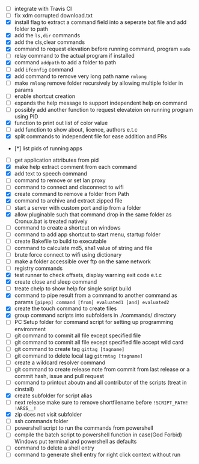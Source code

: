
 - [ ] integrate with Travis CI
 - [ ] fix xdm corrupted download.txt 
 - [x] install flag to extract a command field into a seperate bat file and add folder to path
 - [x] add the `ls,dir` commands
 - [x] add the cls,clear commands
 - [x] command to request elevation before running command, program <requestelevation> `sudo`
 - [ ] relay command to the actual program if installed
 - [x] command `addpath` to add a folder to path
 - [ ] add `ifconfig` command
 - [x] add command to remove very long path name `rmlong`
 - [ ] make `rmlong` remove folder recursively by allowing multiple folder in params
 - [ ] enable shortcut creation 
 - [ ] expands the help message to support independent help on command
 - [ ] possibly add another function to request elevateion on running program using PID
 - [x] function to print out list of color value
 - [ ] add function to show about, licence, authors e.t.c
 - [x] split commands to independent file for ease addition and PRs
 - [*] list pids of running apps
 - [ ] get application attributes from pid
 - [x] make help extract comment from each command
 - [x] add text to speech command
 - [ ] command to remove or set lan proxy
 - [ ] command to connect and disconnect to wifi 
 - [x] create command to remove a folder from Path
 - [x] command to archive and extract zipped file
 - [ ] start a server with custom port and ip from a folder
 - [x] allow pluginable such that command drop in the same folder as Cronux.bat is treated natively
 - [ ] command to create a shortcut on windows
 - [ ] command to add app shortcut to start menu, startup folder
 - [ ] create Bakefile to build to executable
 - [ ] command to calculate md5, sha1 value of string and file
 - [ ] brute force connect to wifi using dictionary
 - [ ] make a folder accessible over ftp on the same network
 - [ ] registry commands
 - [x] test runner to check offsets, display warning exit code e.t.c
 - [x] create close and sleep command
 - [ ] treate chelp to show help for single script build
 - [x] command to pipe result from a command to another command as params `[pipep] command [from] evaluated1 [and] evaluated2`
 - [x] create the touch command to create files
 - [x] group command scripts into subfolders in ./commands/ directory 
 - [ ] PC Setup folder for command script for setting up programming environment
 - [ ] git command to commit all file except specified file 
 - [ ] git command to commit all file except specified file accept wild card
 - [ ] git command to create tag `gittag [tagname]`
 - [ ] git command to delete local tag `gitrmtag [tagname]`
 - [ ] create a wildcard resolver command
 - [ ] git command to create release note from commit from last release or a commit hash, issue and pull request
 - [ ] command to printout aboutn and all contributor of the scripts (treat in cinstall)
 - [x] create subfolder for script alias
 - [ ] next release make sure to remove shortfilename before `!SCRIPT_PATH! !ARGS__!`
 - [x] zip does not visit subfolder 
 - [ ] ssh commands folder 
 - [ ] powershell script to run the commands from powershell 
 - [ ] compile the batch script to powershell function in case(God Forbid) Windows put terminal and powershell as defaults 
 - [ ] command to delete a shell entry
 - [ ] command to generate shell entry for right click context without run